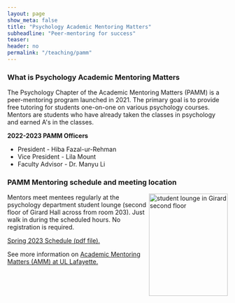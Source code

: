 ```yaml
---
layout: page
show_meta: false
title: "Psychology Academic Mentoring Matters"
subheadline: "Peer-mentoring for success"
teaser: 
header: no
permalink: "/teaching/pamm"
---
```



### What is Psychology Academic Mentoring Matters

The Psychology Chapter of the Academic Mentoring Matters (PAMM) is a peer-mentoring program launched in 2021. The primary goal is to provide free tutoring for students one-on-one on various psychology courses. Mentors are students who have already taken the classes in psychology and earned A's in the classes. 

**2022-2023 PAMM Officers**

* President - Hiba Fazal-ur-Rehman
* Vice President - Lila Mount
* Faculty Advisor - Dr. Manyu Li

### PAMM Mentoring schedule and meeting location


<img align="right" src="https://github.com/manyu26/daisolab/blob/master/images/PXL_20221103_164246477.jpg?raw=true" alt="student lounge in Girard second floor" itemprop="image" width="180" height="233.5">

Mentors meet mentees regularly at the psychology department student lounge (second floor of Girard Hall across from room 203). Just walk in during the scheduled hours. No registration is required. 

<a href="https://drive.google.com/file/d/1krM6OdhrVLE-ulqu1RLYfhh3lZpjJeNr/view?usp=sharing" target="_blank">Spring 2023 Schedule (pdf file).</a> 

See more information on <a href="https://advance.louisiana.edu/node/120" target="_blank">Academic Mentoring Matters (AMM) at UL Lafayette.</a> 
